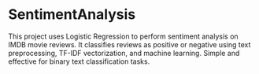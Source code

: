 # SentimentAnalysis
This project uses Logistic Regression to perform sentiment analysis on IMDB movie reviews. It classifies reviews as positive or negative using text preprocessing, TF-IDF vectorization, and machine learning. Simple and effective for binary text classification tasks.
